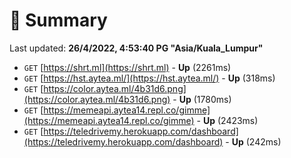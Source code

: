 # 📖 Summary
Last updated: **26/4/2022, 4:53:40 PG "Asia/Kuala_Lumpur"**

- `GET` [https://shrt.ml](https://shrt.ml) - **Up** (2261ms)
- `GET` [https://hst.aytea.ml/](https://hst.aytea.ml/) - **Up** (318ms)
- `GET` [https://color.aytea.ml/4b31d6.png](https://color.aytea.ml/4b31d6.png) - **Up** (1780ms)
- `GET` [https://memeapi.aytea14.repl.co/gimme](https://memeapi.aytea14.repl.co/gimme) - **Up** (2423ms)
- `GET` [https://teledrivemy.herokuapp.com/dashboard](https://teledrivemy.herokuapp.com/dashboard) - **Up** (242ms)
